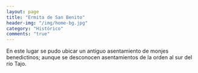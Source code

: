 ```yaml
---
layout: page
title: "Ermita de San Benito"
header-img: "/img/home-bg.jpg"
category: "Histórico"
comments: "true"
---
```



En este lugar se pudo ubicar un antiguo asentamiento de monjes benedictinos; aunque se desconocen asentamientos de la orden al sur del río Tajo.





